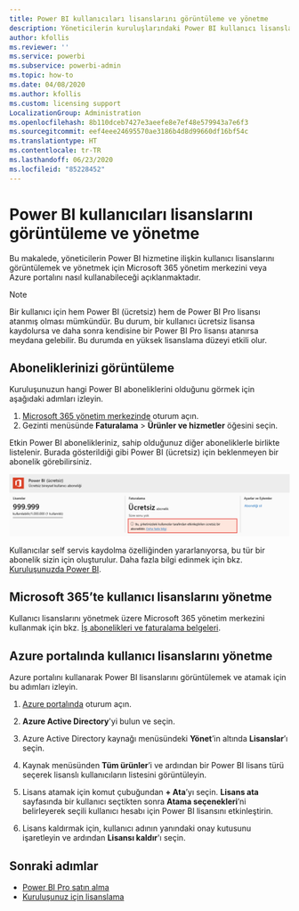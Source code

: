 ```yaml
---
title: Power BI kullanıcıları lisanslarını görüntüleme ve yönetme
description: Yöneticilerin kuruluşlarındaki Power BI kullanıcı lisanslarını görüntülemesi ve yönetmesi için nasıl yapılır bilgileri.
author: kfollis
ms.reviewer: ''
ms.service: powerbi
ms.subservice: powerbi-admin
ms.topic: how-to
ms.date: 04/08/2020
ms.author: kfollis
ms.custom: licensing support
LocalizationGroup: Administration
ms.openlocfilehash: 8b110dceb7427e3aeefe8e7ef48e579943a7e6f3
ms.sourcegitcommit: eef4eee24695570ae3186b4d8d99660df16bf54c
ms.translationtype: HT
ms.contentlocale: tr-TR
ms.lasthandoff: 06/23/2020
ms.locfileid: "85228452"
---
```

# <a name="view-and-manage-power-bi-user-licenses"></a>Power BI kullanıcıları lisanslarını görüntüleme ve yönetme

Bu makalede, yöneticilerin Power BI hizmetine ilişkin kullanıcı lisanslarını görüntülemek ve yönetmek için Microsoft 365 yönetim merkezini veya Azure portalını nasıl kullanabileceği açıklanmaktadır.

> [!NOTE]
>
>Bir kullanıcı için hem Power BI (ücretsiz) hem de Power BI Pro lisansı atanmış olması mümkündür. Bu durum, bir kullanıcı ücretsiz lisansa kaydolursa ve daha sonra kendisine bir Power BI Pro lisansı atanırsa meydana gelebilir. Bu durumda en yüksek lisanslama düzeyi etkili olur.
>

## <a name="view-your-subscriptions"></a>Aboneliklerinizi görüntüleme

Kuruluşunuzun hangi Power BI aboneliklerini olduğunu görmek için aşağıdaki adımları izleyin.

1. [Microsoft 365 yönetim merkezinde](https://admin.microsoft.com) oturum açın.
2. Gezinti menüsünde **Faturalama** > **Ürünler ve hizmetler** öğesini seçin.

Etkin Power BI abonelikleriniz, sahip olduğunuz diğer aboneliklerle birlikte listelenir. Burada gösterildiği gibi Power BI (ücretsiz) için beklenmeyen bir abonelik görebilirsiniz.

  ![Kullanıcı tarafından etkinleştirilen ücretsiz Power BI aboneliği](media/service-admin-manage-licenses/power-bi-free-user-activated.png)

Kullanıcılar self servis kaydolma özelliğinden yararlanıyorsa, bu tür bir abonelik sizin için oluşturulur. Daha fazla bilgi edinmek için bkz. [Kuruluşunuzda Power BI](https://docs.microsoft.com/microsoft-365/admin/misc/power-bi-in-your-organization?view=o365-worldwide).

## <a name="manage-user-licenses-in-microsoft-365"></a>Microsoft 365’te kullanıcı lisanslarını yönetme

Kullanıcı lisanslarını yönetmek üzere Microsoft 365 yönetim merkezini kullanmak için bkz. [İş abonelikleri ve faturalama belgeleri](https://docs.microsoft.com/microsoft-365/commerce/?view=o365-worldwide).

## <a name="manage-user-licenses-in-azure-portal"></a>Azure portalında kullanıcı lisanslarını yönetme

Azure portalını kullanarak Power BI lisanslarını görüntülemek ve atamak için bu adımları izleyin.

1. [Azure portalında](https://portal.azure.com) oturum açın.

2. **Azure Active Directory**'yi bulun ve seçin.

3. Azure Active Directory kaynağı menüsündeki **Yönet**’in altında **Lisanslar**’ı seçin.

4. Kaynak menüsünden **Tüm ürünler**’i ve ardından bir Power BI lisans türü seçerek lisanslı kullanıcıların listesini görüntüleyin.

5. Lisans atamak için komut çubuğundan **+ Ata**’yı seçin. **Lisans ata** sayfasında bir kullanıcı seçtikten sonra **Atama seçenekleri**’ni belirleyerek seçili kullanıcı hesabı için Power BI lisansını etkinleştirin.

6. Lisans kaldırmak için, kullanıcı adının yanındaki onay kutusunu işaretleyin ve ardından **Lisansı kaldır**'ı seçin.

## <a name="next-steps"></a>Sonraki adımlar

- [Power BI Pro satın alma](service-admin-purchasing-power-bi-pro.md)
- [Kuruluşunuz için lisanslama](service-admin-licensing-organization.md)
